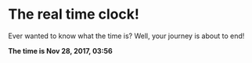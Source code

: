 # The real time clock!

Ever wanted to know what the time is? Well, your journey is about to end!

**The time is Nov 28, 2017, 03:56**